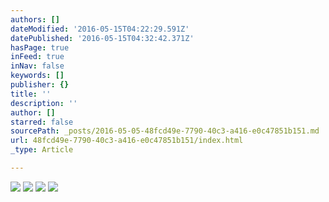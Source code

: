 ```yaml
---
authors: []
dateModified: '2016-05-15T04:22:29.591Z'
datePublished: '2016-05-15T04:32:42.371Z'
hasPage: true
inFeed: true
inNav: false
keywords: []
publisher: {}
title: ''
description: ''
author: []
starred: false
sourcePath: _posts/2016-05-05-48fcd49e-7790-40c3-a416-e0c47851b151.md
url: 48fcd49e-7790-40c3-a416-e0c47851b151/index.html
_type: Article

---
```

![](https://the-grid-user-content.s3-us-west-2.amazonaws.com/211bde8f-3fb9-4813-807d-970576231dd0.jpg)
![](https://the-grid-user-content.s3-us-west-2.amazonaws.com/087a85d4-636b-46a0-8aba-ef90eff88f16.jpg)
![](https://the-grid-user-content.s3-us-west-2.amazonaws.com/c8b45dda-66e5-45d9-8c6d-da2a9785cf98.jpg)
![](https://the-grid-user-content.s3-us-west-2.amazonaws.com/df12afea-64a3-4825-ab47-325f7940435e.jpg)